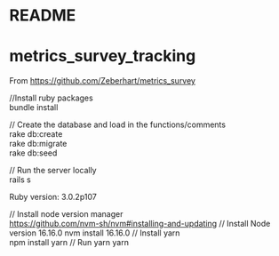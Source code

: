# README
# metrics_survey_tracking

From https://github.com/Zeberhart/metrics_survey

//Install ruby packages  
bundle install  

// Create the database and load in the functions/comments  
rake db:create  
rake db:migrate  
rake db:seed  

// Run the server locally  
rails s  

Ruby version: 3.0.2p107

// Install node version manager  
https://github.com/nvm-sh/nvm#installing-and-updating
// Install Node version 16.16.0
nvm install 16.16.0
// Install yarn  
npm install yarn 
// Run yarn 
yarn 
